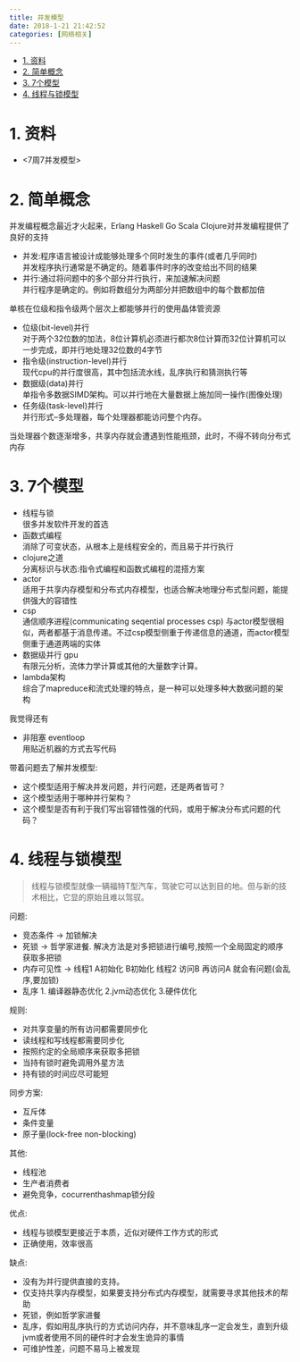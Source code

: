 ```yaml
---
title: 并发模型
date: 2018-1-21 21:42:52
categories: [网络相关]
---
```


<!-- TOC -->

- [1. 资料](#1-资料)
- [2. 简单概念](#2-简单概念)
- [3. 7个模型](#3-7个模型)
- [4. 线程与锁模型](#4-线程与锁模型)

<!-- /TOC -->


<a id="markdown-1-资料" name="1-资料"></a>
# 1. 资料

* <7周7并发模型>

<a id="markdown-2-简单概念" name="2-简单概念"></a>
# 2. 简单概念

并发编程概念最近才火起来，Erlang Haskell Go Scala Clojure对并发编程提供了良好的支持

* 并发:程序语言被设计成能够处理多个同时发生的事件(或者几乎同时)  
  并发程序执行通常是不确定的。随着事件时序的改变给出不同的结果
* 并行:通过将问题中的多个部分并行执行，来加速解决问题  
  并行程序是确定的。例如将数组分为两部分并把数组中的每个数都加倍

单核在位级和指令级两个层次上都能够并行的使用晶体管资源


* 位级(bit-level)并行  
  对于两个32位数的加法，8位计算机必须进行都次8位计算而32位计算机可以一步完成，即并行地处理32位数的4字节
* 指令级(instruction-level)并行  
  现代cpu的并行度很高，其中包括流水线，乱序执行和猜测执行等
* 数据级(data)并行  
  单指令多数据SIMD架构。可以并行地在大量数据上施加同一操作(图像处理)
* 任务级(task-level)并行  
  并行形式–多处理器，每个处理器都能访问整个内存。

当处理器个数逐渐增多，共享内存就会遭遇到性能瓶颈，此时，不得不转向分布式内存

<a id="markdown-3-7个模型" name="3-7个模型"></a>
# 3. 7个模型

* 线程与锁  
  很多并发软件开发的首选
* 函数式编程  
  消除了可变状态，从根本上是线程安全的，而且易于并行执行
* clojure之道  
  分离标识与状态:指令式编程和函数式编程的混搭方案
* actor  
  适用于共享内存模型和分布式内存模型，也适合解决地理分布式型问题，能提供强大的容错性
* csp  
  通信顺序进程(communicating seqential processes csp) 与actor模型很相似，两者都基于消息传递。不过csp模型侧重于传递信息的通道，而actor模型侧重于通道两端的实体
* 数据级并行 gpu  
  有限元分析，流体力学计算或其他的大量数字计算。
* lambda架构  
  综合了mapreduce和流式处理的特点，是一种可以处理多种大数据问题的架构

我觉得还有
* 非阻塞 eventloop  
  用贴近机器的方式去写代码

带着问题去了解并发模型:

* 这个模型适用于解决并发问题，并行问题，还是两者皆可？
* 这个模型适用于哪种并行架构？
* 这个模型是否有利于我们写出容错性强的代码，或用于解决分布式问题的代码？

<a id="markdown-4-线程与锁模型" name="4-线程与锁模型"></a>
# 4. 线程与锁模型

> 线程与锁模型就像一辆福特T型汽车，驾驶它可以达到目的地。但与新的技术相比，它显的原始且难以驾驭。

问题:
* 竞态条件 -> 加锁解决
* 死锁 -> 哲学家进餐. 解决方法是对多把锁进行编号,按照一个全局固定的顺序获取多把锁
* 内存可见性 -> 线程1 A初始化 B初始化  线程2 访问B 再访问A 就会有问题(会乱序,要加锁)
* 乱序 1. 编译器静态优化 2.jvm动态优化 3.硬件优化

规则:
* 对共享变量的所有访问都需要同步化
* 读线程和写线程都需要同步化
* 按照约定的全局顺序来获取多把锁
* 当持有锁时避免调用外星方法
* 持有锁的时间应尽可能短

同步方案:
* 互斥体
* 条件变量
* 原子量(lock-free non-blocking)

其他:
* 线程池
* 生产者消费者
* 避免竞争，cocurrenthashmap锁分段

优点:
* 线程与锁模型更接近于本质，近似对硬件工作方式的形式
* 正确使用，效率很高

缺点:
* 没有为并行提供直接的支持。
* 仅支持共享内存模型，如果要支持分布式内存模型，就需要寻求其他技术的帮助
* 死锁，例如哲学家进餐
* 乱序，假如用乱序执行的方式访问内存，并不意味乱序一定会发生，直到升级jvm或者使用不同的硬件时才会发生诡异的事情
* 可维护性差，问题不易马上被发现
